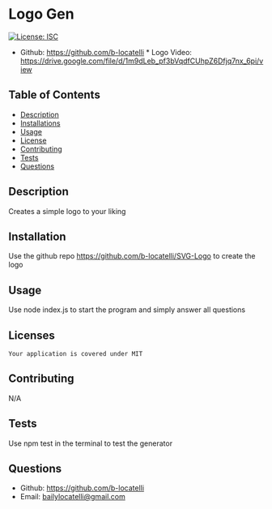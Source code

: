 # Logo Gen

  [![License: ISC](https://img.shields.io/badge/License-MIT-blue.svg)](https://opensource.org/licenses/MIT)

   * Github: https://github.com/b-locatelli
    * Logo Video: https://drive.google.com/file/d/1m9dLeb_pf3bVqdfCUhpZ6Dfjq7nx_6pi/view
    
  ## Table of Contents
  * [Description](#description)
  * [Installations](#installation)
  * [Usage](#usage)
  * [License](#license)
  * [Contributing](#contributing)
  * [Tests](#tests)
  * [Questions](#questions)

  ## Description
  Creates a simple logo to your liking 

  ## Installation
  Use the github repo https://github.com/b-locatelli/SVG-Logo to create the logo

  ## Usage
  Use node index.js to start the program and simply answer all questions

  ## Licenses
    Your application is covered under MIT

  ## Contributing
  N/A

  ## Tests
  Use npm test in the terminal to test the generator

  ## Questions
  * Github: https://github.com/b-locatelli
  * Email: bailylocatelli@gmail.com
